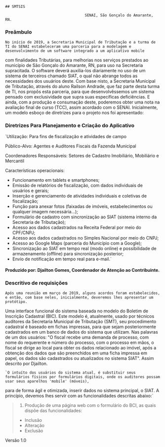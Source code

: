 


	## SMTSIS

										SENAI, São Gonçalo do Amarante, RN.
### Preâmbulo

	No início de 2019, a Secretaria Municipal de Tributação e a turma de TI do SENAI estabeleceram uma parceria para a modelagem e desenvolvimento de um software integrado a um aplicativo mobile 
com finalidades Tributárias, para melhorias nos serviços prestados ao município de São Gonçalo do Amarante, RN, para uso na Secretaria supracitada.
O software deverá auxilia-los diariamente no uso de um sistema de terceiros chamado SIAT, 
o qual não abrange todos as necessidades dos usuários deste. Com base nisto, a Secretaria Municipal de Tributação,
através do aluno Railson Andrade, que faz parte desta turma de TI, nos propôs esta parceria, 
para que desenvolvêssemos um sistema pensado com exclusividade que supra suas específicas deficiências.
E ainda, com a produção e consumação deste, poderemos obter uma nota na avaliação final de curso (TCC), assim acordado com o SENAI.
Inicialmente, um modelo esboço de diretrizes para o projeto nos foi apresentado:

### Diretrizes Para Planejamento e Criação do Aplicativo

`Utilização: Para fins de fiscalização e atividades de campo

Público-Alvo: Agentes e Auditores Fiscais da Fazenda Municipal

Coordenadores Responsáveis: Setores de Cadastro Imobiliário, Mobiliário e Mercantil

Características operacionais:
- Funcionamento em tablets e smartphones;
- Emissão de relatórios de fiscalização, com dados individuais de usuários e gerais;
- Inserção e gerenciamento de atividades individuais e coletivas de fiscalização;
- Função para anexar fotos (faixadas de imóveis, estabelecimentos ou qualquer imagem necessária...);
- Formulário de cadastro com sincronização ao SIAT (sistema interno da Secretaria de Tributação);
- Acesso aos dados cadastrados na Receita Federal por meio do CPF/CNPJ;
- Acesso aos dados cadastrados no Simples Nacional por meio do CNPJ;
- Acesso ao Google Maps (parceria do Município com a Google);
- Sincronização ao SIAT em tempo real (modo online) e possibilidade de armazenamento (offline) para sincronização posterior;
- Envio de notificação em tempo real para e-mail.`

#### Produzido por: Djailton Gomes, Coordenador de Atenção ao Contribuinte.

### Descritivo de requisições

	Após uma reunião em março de 2019, alguns acordos foram estabelecidos, e então, com base neles, inicialmente, deveremos lhes apresentar um protótipo. 
Uma interface funcional do sistema baseada no modelo do Boletim de Inscrição Cadastral (BIC).
Este modelo é, atualmente, usado por técnicos auditores da Secretaria Municipal de Tributação (SMT), seu procedimento cadastral é baseado em fichas impressas,
para que sejam posteriormente cadastrados em um banco de dados do sistema que utilizam.
Nas palavras de um dos usuários:
"O fiscal recebe uma demanda de processo, com nome do requerente e número do processo, com o processo em mãos, o fiscal se dirige ao local para obter os dados relacionado ao imóvel,
após a obtenção dos dados que são preenchidos em uma ficha impressa em papel, os dados são cadastrados ou atualizados no sistema SIAT". Assim descrito por Djailton.


	`O intuíto dos usuários do sistema atual, é substituir seus formulários físicos por formulários digitais, onde os auditores possam usar seus aparelhos 'mobile' (móveis),
para de forma ágil e otimizada, inserir dados no sistema principal, o SIAT. A princípio, devemos lhes servir com as funcionalidades descritas abaixo:`

> 1. Produção de uma página web com o formulário do BCI, as quais dispõe das funcionalidades:
> - Inclusão
> - Alteração
> - Exclusão 









Versão 1.0
	
